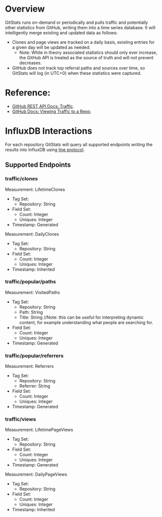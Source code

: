 # Overview

GitStats runs on-demand or periodically and pulls traffic and potentially other statistics from GitHub, writing them into a time series database. It will intelligently merge existing and updated data as follows: 

* Clones and page views are tracked on a daily basis, existing entries for a given day will be updated as needed. 
  * Note: While in theory associated statistics should only ever increase, the GitHub API is treated as the source of truth and will not prevent decreases.
* GitHub does not track top referral paths and sources over time, so GitStats will log (in UTC+0) when these statistics were captured.

# Reference: 

* [GitHub REST API Docs: Traffic](https://docs.github.com/en/rest/reference/repos#traffic).
* [GitHub Docs: Viewing Traffic to a Repo](https://docs.github.com/en/github/visualizing-repository-data-with-graphs/accessing-basic-repository-data/viewing-traffic-to-a-repository#accessing-the-traffic-graph).

# InfluxDB Interactions 

For each repository GitStats will query all supported endpoints writing the results into InfluxDB using [line protocol](https://docs.influxdata.com/influxdb/v2.0/reference/syntax/line-protocol/).

## Supported Endpoints

### traffic/clones

Measurement: LifetimeClones
* Tag Set:
  * Repository: String
* Field Set: 
  * Count: Integer
  * Uniques: Integer
* Timestamp: Generated

Measurement: DailyClones
* Tag Set:
  * Repository: String
* Field Set: 
  * Count: Integer
  * Uniques: Integer
* Timestamp: Inherited

### traffic/popular/paths

Measurement: VisitedPaths
* Tag Set:
  * Repository: String
  * Path: String
  * Title: String //Note: this can be useful for interpreting dynamic content, for example understanding what people are searching for.
* Field Set: 
  * Count: Integer
  * Uniques: Integer
* Timestamp: Generated

### traffic/popular/referrers

Measurement: Referrers
* Tag Set:
  * Repository: String
  * Referrer: String
* Field Set: 
  * Count: Integer
  * Uniques: Integer
* Timestamp: Generated

### traffic/views

Measurement: LifetimePageViews
* Tag Set:
  * Repository: String
* Field Set: 
  * Count: Integer
  * Uniques: Integer
* Timestamp: Generated

Measurement: DailyPageViews
* Tag Set:
  * Repository: String
* Field Set: 
  * Count: Integer
  * Uniques: Integer
* Timestamp: Inherited